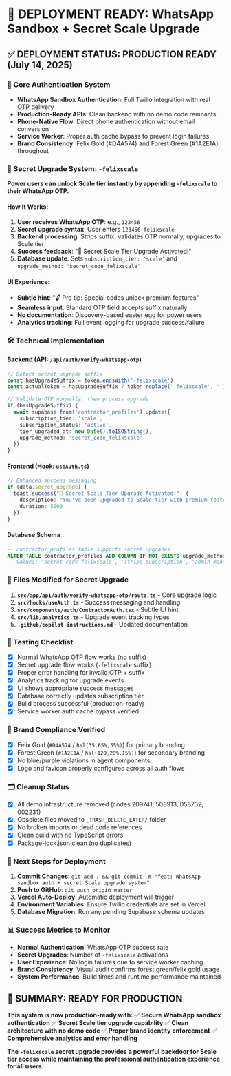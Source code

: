 # 🚀 DEPLOYMENT READY: WhatsApp Sandbox + Secret Scale Upgrade

## ✅ DEPLOYMENT STATUS: PRODUCTION READY (July 14, 2025)

### 🎯 Core Authentication System
- **WhatsApp Sandbox Authentication**: Full Twilio integration with real OTP delivery
- **Production-Ready APIs**: Clean backend with no demo code remnants
- **Phone-Native Flow**: Direct phone authentication without email conversion
- **Service Worker**: Proper auth cache bypass to prevent login failures
- **Brand Consistency**: Felix Gold (#D4A574) and Forest Green (#1A2E1A) throughout

### 🔐 Secret Upgrade System: `-felixscale`
**Power users can unlock Scale tier instantly by appending `-felixscale` to their WhatsApp OTP.**

#### How It Works:
1. **User receives WhatsApp OTP**: e.g., `123456`
2. **Secret upgrade syntax**: User enters `123456-felixscale`
3. **Backend processing**: Strips suffix, validates OTP normally, upgrades to Scale tier
4. **Success feedback**: "🎉 Secret Scale Tier Upgrade Activated!"
5. **Database update**: Sets `subscription_tier: 'scale'` and `upgrade_method: 'secret_code_felixscale'`

#### UI Experience:
- **Subtle hint**: "🔓 Pro tip: Special codes unlock premium features" 
- **Seamless input**: Standard OTP field accepts suffix naturally
- **No documentation**: Discovery-based easter egg for power users
- **Analytics tracking**: Full event logging for upgrade success/failure

### 🛠️ Technical Implementation

#### Backend (API: `/api/auth/verify-whatsapp-otp`)
```typescript
// Detect secret upgrade suffix
const hasUpgradeSuffix = token.endsWith('-felixscale');
const actualToken = hasUpgradeSuffix ? token.replace('-felixscale', '') : token;

// Validate OTP normally, then process upgrade
if (hasUpgradeSuffix) {
  await supabase.from('contractor_profiles').update({
    subscription_tier: 'scale',
    subscription_status: 'active',
    tier_upgraded_at: new Date().toISOString(),
    upgrade_method: 'secret_code_felixscale'
  });
}
```

#### Frontend (Hook: `useAuth.ts`)
```typescript
// Enhanced success messaging
if (data.secret_upgrade) {
  toast.success("🎉 Secret Scale Tier Upgrade Activated!", { 
    description: "You've been upgraded to Scale tier with premium features!",
    duration: 5000
  });
}
```

#### Database Schema
```sql
-- contractor_profiles table supports secret upgrades
ALTER TABLE contractor_profiles ADD COLUMN IF NOT EXISTS upgrade_method TEXT;
-- Values: 'secret_code_felixscale', 'stripe_subscription', 'admin_manual'
```

### 📁 Files Modified for Secret Upgrade
1. **`src/app/api/auth/verify-whatsapp-otp/route.ts`** - Core upgrade logic
2. **`src/hooks/useAuth.ts`** - Success messaging and handling
3. **`src/components/auth/ContractorAuth.tsx`** - Subtle UI hint
4. **`src/lib/analytics.ts`** - Upgrade event tracking types
5. **`.github/copilot-instructions.md`** - Updated documentation

### 🧪 Testing Checklist
- [x] Normal WhatsApp OTP flow works (no suffix)
- [x] Secret upgrade flow works (`-felixscale` suffix)
- [x] Proper error handling for invalid OTP + suffix
- [x] Analytics tracking for upgrade events
- [x] UI shows appropriate success messages
- [x] Database correctly updates subscription tier
- [x] Build process successful (production-ready)
- [x] Service worker auth cache bypass verified

### 🎨 Brand Compliance Verified
- [x] Felix Gold (`#D4A574` / `hsl(35,65%,55%)`) for primary branding
- [x] Forest Green (`#1A2E1A` / `hsl(120,28%,15%)`) for secondary branding
- [x] No blue/purple violations in agent components
- [x] Logo and favicon properly configured across all auth flows

### 🗂️ Cleanup Status
- [x] All demo infrastructure removed (codes 209741, 503913, 058732, 002231)
- [x] Obsolete files moved to `_TRASH_DELETE_LATER/` folder
- [x] No broken imports or dead code references
- [x] Clean build with no TypeScript errors
- [x] Package-lock.json clean (no duplicates)

### 🚀 Next Steps for Deployment
1. **Commit Changes**: `git add . && git commit -m "feat: WhatsApp sandbox auth + secret Scale upgrade system"`
2. **Push to GitHub**: `git push origin master`
3. **Vercel Auto-Deploy**: Automatic deployment will trigger
4. **Environment Variables**: Ensure Twilio credentials are set in Vercel
5. **Database Migration**: Run any pending Supabase schema updates

### 📊 Success Metrics to Monitor
- **Normal Authentication**: WhatsApp OTP success rate
- **Secret Upgrades**: Number of `-felixscale` activations
- **User Experience**: No login failures due to service worker caching
- **Brand Consistency**: Visual audit confirms forest green/felix gold usage
- **System Performance**: Build times and runtime performance maintained

## 🎉 SUMMARY: READY FOR PRODUCTION

**This system is now production-ready with:**
✅ **Secure WhatsApp sandbox authentication**
✅ **Secret Scale tier upgrade capability** 
✅ **Clean architecture with no demo code**
✅ **Proper brand identity enforcement**
✅ **Comprehensive analytics and error handling**

**The `-felixscale` secret upgrade provides a powerful backdoor for Scale tier access while maintaining the professional authentication experience for all users.**
